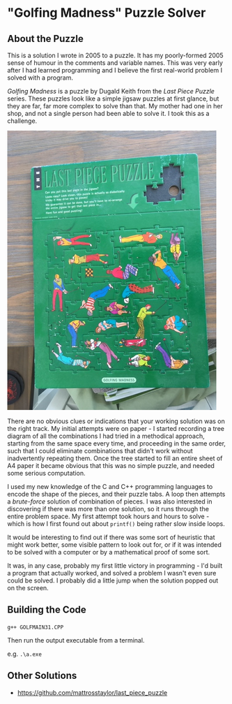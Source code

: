 # "Golfing Madness" Puzzle Solver

## About the Puzzle

This is a solution I wrote in 2005 to a puzzle. It has my poorly-formed 2005 sense of humour in the comments and variable names.
This was very early after I had learned programming and I believe the first real-world problem I solved with a program.

*Golfing Madness* is a puzzle by Dugald Keith from the *Last Piece Puzzle* series. These puzzles look like a simple jigsaw puzzles at first glance,
but they are far, far more complex to solve than that. My mother had one in her shop, and not a single person had been able to solve it. I took this
as a challenge.

!["A photograph of the puzzle when I rediscovered it, and the code, in New Zealand."](photo_of_puzzle.JPG "A photograph of the puzzle when I rediscovered it, and the code, in New Zealand.")

There are no obvious clues or indications that your working solution was on the right track. My initial attempts were on paper - I started recording a tree diagram of all the combinations I had tried in a
methodical approach, starting from the same space every time, and proceeding in the same order, such that I could eliminate combinations that didn't work
without inadvertently repeating them. Once the tree started to fill an entire sheet of A4 paper it became obvious that this was no simple puzzle, and
needed some serious computation.

I used my new knowledge of the C and C++ programming languages to encode the shape of the pieces, and their puzzle tabs. A loop then attempts a *brute-force* solution of combination of pieces.
I was also interested in discovering if there was more than one solution, so it runs through the entire problem space.
My first attempt took hours and hours to solve - which is how I first found out about `printf()` being rather slow inside loops.

It would be interesting to find out if there was some sort of heuristic that might work better, some visible pattern to look out for,
or if it was intended to be solved with a computer or by a mathematical proof of some sort.

It was, in any case, probably my first little victory in programming - I'd built a program that actually worked, and solved a problem I wasn't even sure could be solved.
I probably did a little jump when the solution popped out on the screen.

## Building the Code

`g++ GOLFMAIN31.CPP`

Then run the output executable from a terminal.

e.g. `.\a.exe`

## Other Solutions

* https://github.com/mattrosstaylor/last_piece_puzzle
